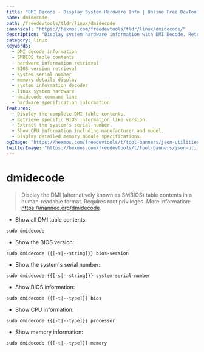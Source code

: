 ```yaml
---
title: "DMI Decode - Display System Hardware Info | Online Free DevTools by Hexmos"
name: dmidecode
path: /freedevtools/tldr/linux/dmidecode
canonical: "https://hexmos.com/freedevtools/tldr/linux/dmidecode/"
description: "Display system hardware information with DMI Decode. Retrieve BIOS version, serial number, and memory details. Free online tool, no registration required."
category: linux
keywords:
  - DMI decode information
  - SMBIOS table contents
  - hardware information retrieval
  - BIOS version retrieval
  - system serial number
  - memory details display
  - system information decoder
  - linux system hardware
  - dmidecode command line
  - hardware specification information
features:
  - Display the complete DMI table contents.
  - Retrieve specific BIOS information like version.
  - Extract the system's serial number.
  - Show CPU information including manufacturer and model.
  - Display detailed memory module specifications.
ogImage: "https://hexmos.com/freedevtools/t/tool-banners/json-utilities-banner.png"
twitterImage: "https://hexmos.com/freedevtools/t/tool-banners/json-utilities-banner.png"
---
```


# dmidecode

> Display the DMI (alternatively known as SMBIOS) table contents in a human-readable format.
> Requires root privileges.
> More information: <https://manned.org/dmidecode>.

- Show all DMI table contents:

`sudo dmidecode`

- Show the BIOS version:

`sudo dmidecode {{[-s|--string]}} bios-version`

- Show the system's serial number:

`sudo dmidecode {{[-s|--string]}} system-serial-number`

- Show BIOS information:

`sudo dmidecode {{[-t|--type]}} bios`

- Show CPU information:

`sudo dmidecode {{[-t|--type]}} processor`

- Show memory information:

`sudo dmidecode {{[-t|--type]}} memory`
